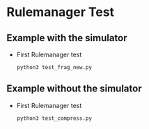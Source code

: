 Rulemanager Test
=====================

## Example with the simulator

- First Rulemanager test

    ```
    python3 test_frag_new.py
    ```
## Example without the simulator

- First Rulemanager test

    ```
    python3 test_compress.py
    ```
